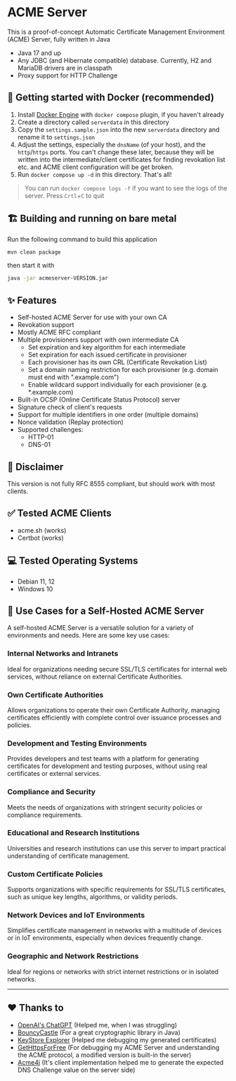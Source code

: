 # ACME Server
This is a proof-of-concept Automatic Certificate Management Environment (ACME) Server, fully written in Java

- Java 17 and up
- Any JDBC (and Hibernate compatible) database. Currently, H2 and MariaDB drivers are in classpath
- Proxy support for HTTP Challenge

## 🐳 Getting started with Docker (recommended)
1. Install [Docker Engine](https://docs.docker.com/engine/install/) with `docker compose` plugin, if you haven't already
2. Create a directory called `serverdata` in this directory
3. Copy the `settings.sample.json` into the new `serverdata` directory and rename it to `settings.json`
4. Adjust the settings, especially the `dnsName` (of your host), and the `http`/`https` ports. You can't change these later, because they will be written into the intermediate/client certificates for finding revokation list etc. and ACME client configuration will be get broken.
5. Run `docker compose up -d` in this directory. That's all!

> You can run `docker compose logs -f` if you want to see the logs of the server. Press `Crtl`+`C` to quit

## 🏗 Building and running on bare metal
Run the following command to build this application
```bash
mvn clean package
```
then start it with
```bash
java -jar acmeserver-VERSION.jar
```

## ✨ Features
- Self-hosted ACME Server for use with your own CA
- Revokation support
- Mostly ACME RFC compliant
- Multiple provisioners support with own intermediate CA
  - Set expiration and key algorithm for each intermediate
  - Set expiration for each issued certificate in provisioner
  - Each provisioner has its own CRL (Certificate Revokation List)
  - Set a domain naming restriction for each provisioner (e.g. domain must end with ".example.com")
  - Enable wildcard support individually for each provisioner (e.g. *.example.com)
- Built-in OCSP (Online Certificate Status Protocol) server
- Signature check of client's requests
- Support for multiple identifiers in one order (multiple domains)
- Nonce validation (Replay protection)
- Supported challenges:
  - HTTP-01
  - DNS-01

## 📒 Disclaimer
This version is not fully RFC 8555 compliant, but should work with most clients. 

## ✅ Tested ACME Clients
- acme.sh (works)
- Certbot (works)

## 💻 Tested Operating Systems
- Debian 11, 12
- Windows 10


## 🌟 Use Cases for a Self-Hosted ACME Server

A self-hosted ACME Server is a versatile solution for a variety of environments and needs. Here are some key use cases:

### Internal Networks and Intranets
Ideal for organizations needing secure SSL/TLS certificates for internal web services, without reliance on external Certificate Authorities.

### Own Certificate Authorities
Allows organizations to operate their own Certificate Authority, managing certificates efficiently with complete control over issuance processes and policies.

### Development and Testing Environments
Provides developers and test teams with a platform for generating certificates for development and testing purposes, without using real certificates or external services.

### Compliance and Security
Meets the needs of organizations with stringent security policies or compliance requirements.

### Educational and Research Institutions
Universities and research institutions can use this server to impart practical understanding of certificate management.

### Custom Certificate Policies
Supports organizations with specific requirements for SSL/TLS certificates, such as unique key lengths, algorithms, or validity periods.

### Network Devices and IoT Environments
Simplifies certificate management in networks with a multitude of devices or in IoT environments, especially when devices frequently change.

### Geographic and Network Restrictions
Ideal for regions or networks with strict internet restrictions or in isolated networks.


---
## ❤ Thanks to
 - [OpenAI's ChatGPT](https://chat.openai.com) (Helped me, when I was struggling)
 - [BouncyCastle](https://bouncycastle.org) (For a great cryptographic library in Java)
 - [KeyStore Explorer](https://keystore-explorer.org/) (Helped me debugging my generated certificates)
 - [GetHttpsForFree](https://gethttpsforfree.com/) (For debugging my ACME Server and understanding the ACME protocol, a modified version is built-in the server)
 - [Acme4j](https://github.com/shred/acme4j) (It's client implementation helped me to generate the expected DNS Challenge value on the server side)